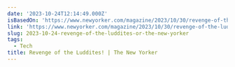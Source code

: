 ```yaml
---
date: '2023-10-24T12:14:49.000Z'
isBasedOn: 'https://www.newyorker.com/magazine/2023/10/30/revenge-of-the-luddites'
link: 'https://www.newyorker.com/magazine/2023/10/30/revenge-of-the-luddites'
slug: 2023-10-24-revenge-of-the-luddites-or-the-new-yorker
tags:
  - Tech
title: Revenge of the Luddites! | The New Yorker
---
```


